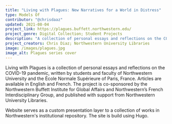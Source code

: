 ```yaml
---
title: "Living with Plagues: New Narratives for a World in Distress" 
type: Models Of
contributor: "@chrisdaaz"
updated: 2021-08-04
project_link: https://plagues.buffett.northwestern.edu/ 
project_genre: Digital Collection; Student Projects
description: "A collection of personal essays and reflections on the COVID-19 pandemic, hosted on a custom static web front end." 
project_creators: Chris Diaz; Northwestern University Libraries
image: /images/plagues.jpg
image_alt: Plagues series cover
---
```


Living with Plagues is a collection of personal essays and reflections on the COVID-19 pandemic, written by students and faculty of Northwestern University and the École Normale Supérieure of Paris, France. 
Articles are available in English and French. 
The project is co-sponsored by the Northwestern Buffett Institute for Global Affairs and Northwestern’s French Interdisciplinary Group, and published with support from Northwestern University Libraries.

Website serves as a custom presentation layer to a collection of works in Northwestern's institutional repository.
The site is build using Hugo.
